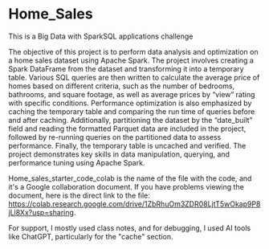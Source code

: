 # Home_Sales
This is a Big Data with SparkSQL applications challenge

The objective of this project is to perform data analysis and optimization on a home sales dataset using Apache Spark. The project involves creating a Spark DataFrame from the dataset and transforming it into a temporary table. Various SQL queries are then written to calculate the average price of homes based on different criteria, such as the number of bedrooms, bathrooms, and square footage, as well as average prices by “view” rating with specific conditions. Performance optimization is also emphasized by caching the temporary table and comparing the run time of queries before and after caching. Additionally, partitioning the dataset by the “date_built” field and reading the formatted Parquet data are included in the project, followed by re-running queries on the partitioned data to assess performance. Finally, the temporary table is uncached and verified. The project demonstrates key skills in data manipulation, querying, and performance tuning using Apache Spark.

Home_sales_starter_code_colab is the name of the file with the code, and it's a Google collaboration document. If you have problems viewing the document, here is the direct link to the file: https://colab.research.google.com/drive/1ZbRhuOm3ZDR08LjtT5wOkap9P8jLl8Xx?usp=sharing.

For support, I mostly used class notes, and for debugging, I used AI tools like ChatGPT, particularly for the "cache" section.
